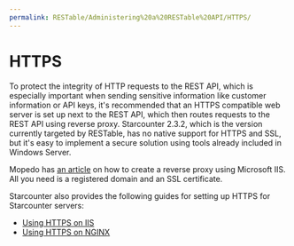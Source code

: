 ```yaml
---
permalink: RESTable/Administering%20a%20RESTable%20API/HTTPS/
---
```


# HTTPS

To protect the integrity of HTTP requests to the REST API, which is especially important when sending sensitive information like customer information or API keys, it's recommended that an HTTPS compatible web server is set up next to the REST API, which then routes requests to the REST API using reverse proxy. Starcounter 2.3.2, which is the version currently targeted by RESTable, has no native support for HTTPS and SSL, but it's easy to implement a secure solution using tools already included in Windows Server.

Mopedo has [an article](../../../Mopedo%20DSP/Administration%20guides/IIS%20reverse%20proxy%20setup%20guide) on how to create a reverse proxy using Microsoft IIS. All you need is a registered domain and an SSL certificate.

Starcounter also provides the following guides for setting up HTTPS for Starcounter servers:

- [Using HTTPS on IIS](https://docs.starcounter.io/guides/working-with-starcounter/using-https-on-iis)
- [Using HTTPS on NGINX](https://docs.starcounter.io/guides/working-with-starcounter/using-https-on-nginx)
